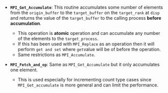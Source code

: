 - **`MPI_Get_Accumulate`**: This routine accumulates some number of elements from the `origin_buffer` to the `target_buffer` on the `target_rank` at `disp` and returns the value of the `target_buffer` to the calling process **before accumulation**.
	- This operation is **atomic** operation and can accumulate any number of the elements to the `target_process`.
	- If this has been used with `MPI_Replace` as an operation then it will perform `get and set` where `get`value will be of before the operation.
	- Same restrictions as `MPI_Accumulate`.

- **`MPI_Fetch_and_op`**: Same as `MPI_Get_Accumulate` but it only accumulates one element.
	- This is used especially for incrementing count type cases since `MPI_Get_accumulate` is more general and can limit the performance.